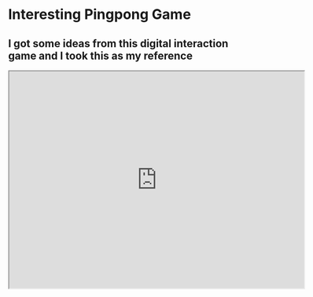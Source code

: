 # Interesting Pingpong Game
## I got some ideas from this digital interaction game and I took this as my reference

<iframe width=600 height=442 src="https://editor.p5js.org/lz2729/full/t0642p3hV"></iframe>
